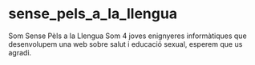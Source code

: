 # sense_pels_a_la_llengua

Som Sense Pèls a la Llengua
Som 4 joves enignyeres informàtiques que desenvolupem una web sobre salut i educació sexual, esperem que us agradi. 

